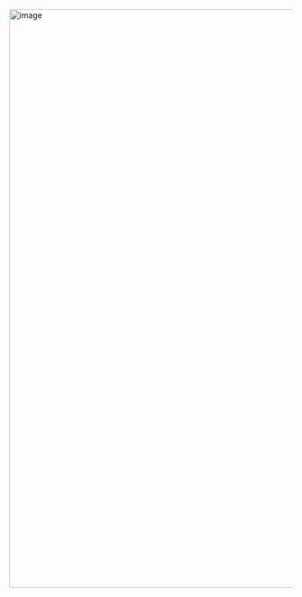 <img width="535" height="1028" alt="image" src="https://github.com/user-attachments/assets/6c32e18b-6b13-4008-85bc-4feb0776fa30" />
